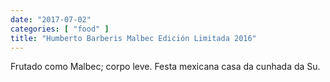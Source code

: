 ```yaml
---
date: "2017-07-02"
categories: [ "food" ]
title: "Humberto Barberis Malbec Edición Limitada 2016"
---
```

Frutado como Malbec; corpo leve. Festa mexicana casa da cunhada da Su.
